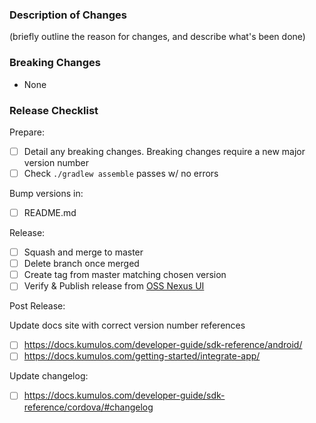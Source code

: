 ### Description of Changes

(briefly outline the reason for changes, and describe what's been done)

### Breaking Changes

- None

### Release Checklist

Prepare:

- [ ] Detail any breaking changes. Breaking changes require a new major version number
- [ ] Check `./gradlew assemble` passes w/ no errors

Bump versions in:

- [ ] README.md

Release:

- [ ] Squash and merge to master
- [ ] Delete branch once merged
- [ ] Create tag from master matching chosen version
- [ ] Verify & Publish release from [OSS Nexus UI](https://oss.sonatype.org/#stagingRepositories)

Post Release:

Update docs site with correct version number references

- [ ] https://docs.kumulos.com/developer-guide/sdk-reference/android/
- [ ] https://docs.kumulos.com/getting-started/integrate-app/

Update changelog:

- [ ] https://docs.kumulos.com/developer-guide/sdk-reference/cordova/#changelog
